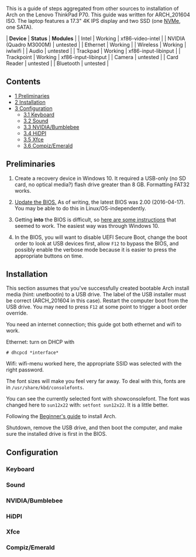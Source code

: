 This is a guide of steps aggregated from other sources to installation of Arch on the Lenovo ThinkPad P70\. This guide was written for ARCH_201604 ISO. The laptop features a 17.3" 4K IPS display and two SSD (one [NVMe](/index.php/NVMe "NVMe"), one SATA).

| **Device** | **Status** | **Modules** |
| Intel | Working | xf86-video-intel |
| NVIDIA (Quadro M3000M) | untested |
| Ethernet | Working |
| Wireless | Working | iwlwifi |
| Audio | untested |
| Trackpad | Working | xf86-input-libinput |
| Trackpoint | Working | xf86-input-libinput |
| Camera | untested |
| Card Reader | untested |
| Bluetooth | untested |

## Contents

*   [1 Preliminaries](#Preliminaries)
*   [2 Installation](#Installation)
*   [3 Configuration](#Configuration)
    *   [3.1 Keyboard](#Keyboard)
    *   [3.2 Sound](#Sound)
    *   [3.3 NVIDIA/Bumblebee](#NVIDIA.2FBumblebee)
    *   [3.4 HiDPI](#HiDPI)
    *   [3.5 Xfce](#Xfce)
    *   [3.6 Compiz/Emerald](#Compiz.2FEmerald)

## Preliminaries

1.  Create a recovery device in Windows 10\. It required a USB-only (no SD card, no optical media?) flash drive greater than 8 GB. Formatting FAT32 works.

1.  [Update the BIOS.](https://support.lenovo.com/us/en/documents/yast-3jwkjx) As of writing, the latest BIOS was 2.00 (2016-04-17). You may be able to do this in Linux/OS-independently.

1.  Getting **into** the BIOS is difficult, so [here are some instructions](https://support.lenovo.com/us/en/documents/sf13-t0025) that seemed to work. The easiest way was through Windows 10.

1.  In the BIOS, you will want to disable UEFI Secure Boot, change the boot order to look at USB devices first, allow `F12` to bypass the BIOS, and possibly enable the verbose mode because it is easier to press the appropriate buttons on time.

## Installation

This section assumes that you've successfully created bootable Arch install media (hint: unetbootin) to a USB drive. The label of the USB installer must be correct (ARCH_201604 in this case). Restart the computer boot from the USB drive. You may need to press `F12` at some point to trigger a boot order override.

You need an internet connection; this guide got both ethernet and wifi to work.

Ethernet: turn on DHCP with

```
# dhcpcd *interface* 

```

Wifi: wifi-menu worked here, the appropriate SSID was selected with the right password.

The font sizes will make you feel very far away. To deal with this, fonts are in `/usr/share/kbd/consolefonts`.

You can see the currently selected font with showconsolefont. The font was changed here to `sun12x22` with: `setfont sun12x22`. It is a little better.

Following the [Beginner's guide](/index.php/Beginner%27s_guide "Beginner's guide") to install Arch.

Shutdown, remove the USB drive, and then boot the computer, and make sure the installed drive is first in the BIOS.

## Configuration

### Keyboard

### Sound

### NVIDIA/Bumblebee

### HiDPI

### Xfce

### Compiz/Emerald